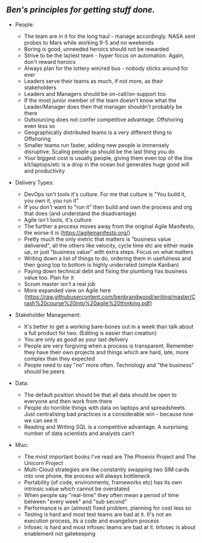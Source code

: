 ## *Ben's principles for getting stuff done.*

- People:
  - The team are in it for the long haul - manage accordingly. NASA sent probes to Mars while working 9-5 and no weekends
  - Boring is good, unneeded heroics should not be rewarded
  - Strive to be the laziest team - hyper focus on automation. Again, don't reward heroics
  - Always plan for the lottery win/red bus - nobody sticks around for ever
  - Leaders serve their teams as much, if not more, as their stakeholders
  - Leaders and Managers should be on-call/on-support too
  - If the most junior member of the team doesn't know what the Leader/Manager does then that manager shouldn't probably be there
  - Outsourcing does not confer competitive advantage. Offshoring even less so
  - Geographically distributed teams is a very different thing to Offshoring
  - Smaller teams run faster, adding new people is immensely disruptive. Scaling people up should be the last thing you do
  - Your biggest cost is usually people, giving them even top of the line kit/laptops/etc is a drop in the ocean but generates huge good will and productivity

- Delivery Types:
  - DevOps isn't tools it's culture. For me that culture is "You build it, you own it, you run it"
  - If you don't want to "run it" then build and own the process and org that does (and understand the disadvantage)
  - Agile isn't tools, it's culture
  - The further a process moves away from the original Agile Manifesto, the worse it is (https://agilemanifesto.org/)
  - Pretty much the only metric that matters is "business value delivered", all the others like velocity, cycle time etc are either made up, or just "business value" with extra steps. Focus on what matters
  - Writing down a list of things to do, ordering them in usefulness and then going top to bottom is highly underrated (simple Kanban)
  - Paying down technical debt and fixing the plumbing has business value too. Plan for it
  - Scrum master isn't a real job
  - More expanded view on Agile here (https://raw.githubusercontent.com/benbrandwood/writing/master/Crash%20course%20into%20agile%20thinking.pdf)

- Stakeholder Management:
  - It's better to get a working bare-bones out in a week than talk about a full product for two. (Editing is easier than creation)
  - You are only as good as your last delivery
  - People are very forgiving when a process is transparent. Remember they have their own projects and things which are hard, late, more complex than they expected
  - People need to say "no" more often. Technology and "the business" should be peers

- Data:
  - The default position should be that all data should be open to everyone and then work from there
  - People do horrible things with data on laptops and spreadsheets. Just centralising bad practices is a considerable win - because now we can see it
  - Reading and Writing SQL is a competitive advantage. A surprising number of data scientists and analysts can't

- Misc:
  - The most important books I've read are The Phoenix Project and The Unicorn Project
  - Multi-Cloud strategies are like constantly swapping two SIM cards into one phone, the process will always bottleneck
  - Portability (of code, environments, frameworks etc) has its own intrinsic value which cannot be overstated
  - When people say "real-time" they often mean a period of time between "every week" and "sub second"
  - Performance is an (almost) fixed problem, planning for cost less so
  - Testing is hard and most test teams are bad at it. It's not an execution process, its a code and evangelism process
  - Infosec is hard and most infosec teams are bad at it. Infosec is about enablement not gatekeeping